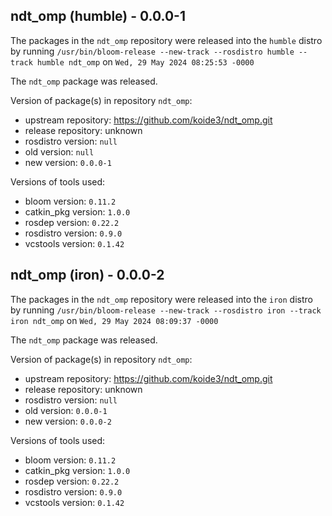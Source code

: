 ## ndt_omp (humble) - 0.0.0-1

The packages in the `ndt_omp` repository were released into the `humble` distro by running `/usr/bin/bloom-release --new-track --rosdistro humble --track humble ndt_omp` on `Wed, 29 May 2024 08:25:53 -0000`

The `ndt_omp` package was released.

Version of package(s) in repository `ndt_omp`:

- upstream repository: https://github.com/koide3/ndt_omp.git
- release repository: unknown
- rosdistro version: `null`
- old version: `null`
- new version: `0.0.0-1`

Versions of tools used:

- bloom version: `0.11.2`
- catkin_pkg version: `1.0.0`
- rosdep version: `0.22.2`
- rosdistro version: `0.9.0`
- vcstools version: `0.1.42`


## ndt_omp (iron) - 0.0.0-2

The packages in the `ndt_omp` repository were released into the `iron` distro by running `/usr/bin/bloom-release --new-track --rosdistro iron --track iron ndt_omp` on `Wed, 29 May 2024 08:09:37 -0000`

The `ndt_omp` package was released.

Version of package(s) in repository `ndt_omp`:

- upstream repository: https://github.com/koide3/ndt_omp.git
- release repository: unknown
- rosdistro version: `null`
- old version: `0.0.0-1`
- new version: `0.0.0-2`

Versions of tools used:

- bloom version: `0.11.2`
- catkin_pkg version: `1.0.0`
- rosdep version: `0.22.2`
- rosdistro version: `0.9.0`
- vcstools version: `0.1.42`
